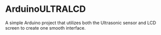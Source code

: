 # ArduinoULTRALCD
A simple Arduino project that utilizes both the Ultrasonic sensor and LCD screen to create one smooth interface.
